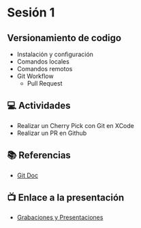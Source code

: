 # Sesión 1

## Versionamiento de codigo
- Instalación y configuración
- Comandos locales
- Comandos remotos
- Git Workflow
    - Pull Request

## 💻 Actividades
- Realizar un Cherry Pick con Git en XCode
- Realizar un PR en Github

## 📚 Referencias
- [Git Doc](https://git-scm.com/doc)

## 📺 Enlace a la presentación 
- [Grabaciones y Presentaciones](/Grabaciones_y_Presentaciones.md)
